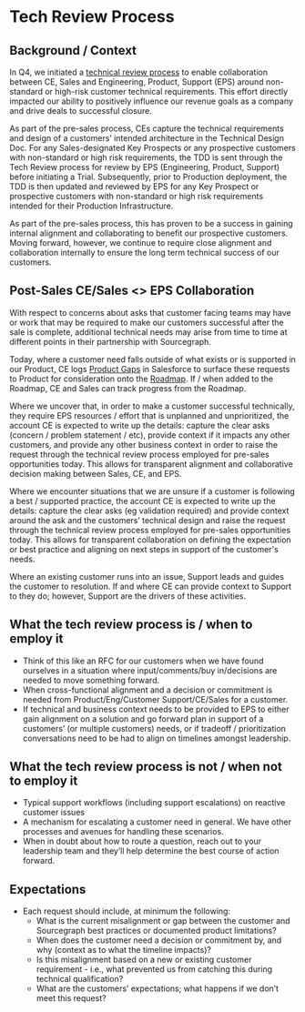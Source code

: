 # Tech Review Process

## Background / Context

In Q4, we initiated a [technical review process](../ce/process/tech-win-process.md#tech-review-process) to enable collaboration between CE, Sales and Engineering, Product, Support (EPS) around non-standard or high-risk customer technical requirements. This effort directly impacted our ability to positively influence our revenue goals as a company and drive deals to successful closure.

As part of the pre-sales process, CEs capture the technical requirements and design of a customers’ intended architecture in the Technical Design Doc. For any Sales-designated Key Prospects or any prospective customers with non-standard or high risk requirements, the TDD is sent through the Tech Review process for review by EPS (Engineering, Product, Support) before initiating a Trial. Subsequently, prior to Production deployment, the TDD is then updated and reviewed by EPS for any Key Prospect or prospective customers with non-standard or high risk requirements intended for their Production Infrastructure.

As part of the pre-sales process, this has proven to be a success in gaining internal alignment and collaborating to benefit our prospective customers. Moving forward, however, we continue to require close alignment and collaboration internally to ensure the long term technical success of our customers.

## Post-Sales CE/Sales <> EPS Collaboration

With respect to concerns about asks that customer facing teams may have or work that may be required to make our customers successful after the sale is complete, additional technical needs may arise from time to time at different points in their partnership with Sourcegraph.

Today, where a customer need falls outside of what exists or is supported in our Product, CE logs [Product Gaps](../ce/process/tech-win-process.md#surfacing-product-feedback) in Salesforce to surface these requests to Product for consideration onto the [Roadmap](https://github.com/orgs/sourcegraph/projects/214/views/21). If / when added to the Roadmap, CE and Sales can track progress from the Roadmap.

Where we uncover that, in order to make a customer successful technically, they require EPS resources / effort that is unplanned and unprioritized, the account CE is expected to write up the details: capture the clear asks (concern / problem statement / etc), provide context if it impacts any other customers, and provide any other business context in order to raise the request through the technical review process employed for pre-sales opportunities today. This allows for transparent alignment and collaborative decision making between Sales, CE, and EPS.

Where we encounter situations that we are unsure if a customer is following a best / supported practice, the account CE is expected to write up the details: capture the clear asks (eg validation required) and provide context around the ask and the customers’ technical design and raise the request through the technical review process employed for pre-sales opportunities today. This allows for transparent collaboration on defining the expectation or best practice and aligning on next steps in support of the customer's needs.

Where an existing customer runs into an issue, Support leads and guides the customer to resolution. If and where CE can provide context to Support to they do; however, Support are the drivers of these activities.

## What the tech review process is / when to employ it

- Think of this like an RFC for our customers when we have found ourselves in a situation where input/comments/buy in/decisions are needed to move something forward.
- When cross-functional alignment and a decision or commitment is needed from Product/Eng/Customer Support/CE/Sales for a customer.
- If technical and business context needs to be provided to EPS to either gain alignment on a solution and go forward plan in support of a customers’ (or multiple customers) needs, or if tradeoff / prioritization conversations need to be had to align on timelines amongst leadership.

## What the tech review process is not / when not to employ it

- Typical support workflows (including support escalations) on reactive customer issues
- A mechanism for escalating a customer need in general. We have other processes and avenues for handling these scenarios.
- When in doubt about how to route a question, reach out to your leadership team and they’ll help determine the best course of action forward.

## Expectations

- Each request should include, at minimum the following:
  - What is the current misalignment or gap between the customer and Sourcegraph best practices or documented product limitations?
  - When does the customer need a decision or commitment by, and why (context as to what the timeline impacts)?
  - Is this misalignment based on a new or existing customer requirement - i.e., what prevented us from catching this during technical qualification?
  - What are the customers’ expectations; what happens if we don’t meet this request?
